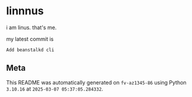 # linnnus

i am linus. that's me.

my latest commit is

```
Add beanstalkd cli
```

## Meta

This README was automatically generated on `fv-az1345-86` using Python
`3.10.16` at `2025-03-07 05:37:05.284332`.
